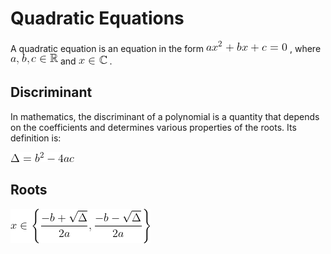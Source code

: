 # Quadratic Equations

A quadratic equation is an equation in the form  ![tex1](out_images/tex0.gif) , where  ![tex2](out_images/tex1.gif)  and  ![tex3](out_images/tex2.gif) .

## Discriminant

In mathematics, the discriminant of a polynomial is a quantity that depends on the coefficients and determines various properties of the roots. Its definition is:

 ![tex4](out_images/tex3.gif) 

## Roots

 ![tex5](out_images/tex4.gif) 
